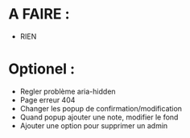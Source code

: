 # A FAIRE :

- RIEN

# Optionel :

- Regler problème aria-hidden
- Page erreur 404
- Changer les popup de confirmation/modification
- Quand popup ajouter une note, modifier le fond
- Ajouter une option pour supprimer un admin